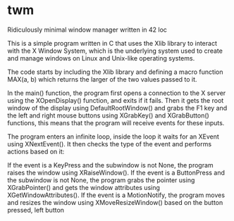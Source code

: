 # twm
Ridiculously minimal window manager written in 42 loc

This is a simple program written in C that uses the Xlib library
to interact with the X Window System, which is the underlying system
used to create and manage windows on Linux and Unix-like operating systems.

The code starts by including the Xlib library and defining a macro function
MAX(a, b) which returns the larger of the two values passed to it.

In the main() function, the program first opens a connection to the X server
using the XOpenDisplay() function, and exits if it fails. Then it gets the
root window of the display using DefaultRootWindow() and grabs the F1 key and
the left and right mouse buttons using XGrabKey() and XGrabButton() functions,
this means that the program will receive events for these inputs.

The program enters an infinite loop, inside the loop it waits for an XEvent
using XNextEvent(). It then checks the type of the event and performs actions
based on it:

If the event is a KeyPress and the subwindow is not None, the program raises
the window using XRaiseWindow().
If the event is a ButtonPress and the subwindow is not None, the program grabs
the pointer using XGrabPointer() and gets the window attributes
using XGetWindowAttributes().
If the event is a MotionNotify, the program moves and resizes the window using
XMoveResizeWindow() based on the button pressed, left button
